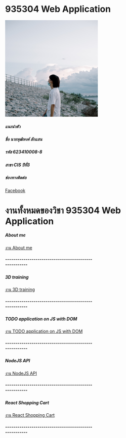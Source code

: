<!-- ## Welcome to GitHub Pages

You can use the [editor on GitHub](https://github.com/Senju14589/puttipong/edit/gh-pages/index.md) to maintain and preview the content for your website in Markdown files.

Whenever you commit to this repository, GitHub Pages will run [Jekyll](https://jekyllrb.com/) to rebuild the pages in your site, from the content in your Markdown files.

### Markdown

Markdown is a lightweight and easy-to-use syntax for styling your writing. It includes conventions for

```markdown
Syntax highlighted code block

# Header 1
## Header 2
### Header 3

- Bulleted
- List

1. Numbered
2. List

**Bold** and _Italic_ and `Code` text

[Link](url) and ![Image](src)
```

For more details see [Basic writing and formatting syntax](https://docs.github.com/en/github/writing-on-github/getting-started-with-writing-and-formatting-on-github/basic-writing-and-formatting-syntax).

### Jekyll Themes

Your Pages site will use the layout and styles from the Jekyll theme you have selected in your [repository settings](https://github.com/Senju14589/puttipong/settings/pages). The name of this theme is saved in the Jekyll `_config.yml` configuration file.

### Support or Contact

Having trouble with Pages? Check out our [documentation](https://docs.github.com/categories/github-pages-basics/) or [contact support](https://support.github.com/contact) and we’ll help you sort it out. -->

# 935304 Web Application 

<div class="profile mr-3"><img src="img/DSC_0778.jpg" alt="..." width="300" class="rounded mb-2 img-thumbnail"></div>
<div class="card" style="width: 18rem;">
  <div class="card-body">
    <h5 class="card-title">แนะนำตัว </h5>
    <h5 class="card-title">ชื่อ นายพุฒิพงศ์ สักแสน</h5>
    <h5 class="card-title">รหัส 623410008-8 </h5>
    <h5 class="card-title">สาขา CIS ปีที่3</h5>
    <h5 class="card-title">ช่องทางติดต่อ </h5>
        <a href="https://www.facebook.com/puttipong.saksaen/">Facebook</a> 
  </div>
</div>

# งานทั้งหมดของวิชา 935304 Web Application 

<div class="card" style="width: 18rem;">
  <div class="card-body">
    <h5 class="card-title">About me </h5>
        <a href="aboutme.html">งาน About me</a>
        <h5 class="card-title">------------------------------------------------------</h5>
  </div>
</div>


<div class="card" style="width: 18rem;">
  <div class="card-body">
    <h5 class="card-title">3D training </h5>
        <a href="model/index.html">งาน 3D training</a>
        <h5 class="card-title">------------------------------------------------------</h5>
  </div>
</div>


<div class="card" style="width: 18rem;">
  <div class="card-body">
    <h5 class="card-title">TODO application on JS with DOM </h5>
        <a href="todojs/index.html">งาน TODO application on JS with DOM</a>
        <h5 class="card-title">------------------------------------------------------</h5>
  </div>
</div>

<div class="card" style="width: 18rem;">
  <div class="card-body">
    <h5 class="card-title">NodeJS API</h5>
        <a href="https://github.com/Senju14589/NodeJS-CRUD-api-main">งาน NodeJS API</a>
        <h5 class="card-title">------------------------------------------------------</h5>
  </div>
</div>

<div class="card" style="width: 18rem;">
  <div class="card-body">
    <h5 class="card-title">React Shopping Cart</h5>
        <a href="https://github.com/Senju14589/small-shopping-cart">งาน
React Shopping Cart</a>
        <h5 class="card-title">------------------------------------------------------</h5>
  </div>
</div>